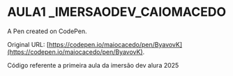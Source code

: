 # AULA1 _IMERSAODEV_CAIOMACEDO

A Pen created on CodePen.

Original URL: [https://codepen.io/maiocacedo/pen/ByavovK](https://codepen.io/maiocacedo/pen/ByavovK).

Código referente a primeira aula da imersão dev alura 2025